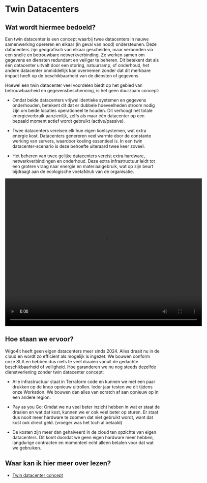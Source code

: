 # Twin Datacenters

## Wat wordt hiermee bedoeld?
Een twin datacenter is een concept waarbij twee datacenters in nauwe samenwerking opereren en elkaar (in geval van nood) ondersteunen. Deze datacenters zijn geografisch van elkaar gescheiden, maar verbonden via een snelle en betrouwbare netwerkverbinding. Ze werken samen om gegevens en diensten redundant en veiliger te beheren. Dit betekent dat als één datacenter uitvalt door een storing, natuurramp, of onderhoud, het andere datacenter onmiddellijk kan overnemen zonder dat dit merkbare impact heeft op de beschikbaarheid van de diensten of gegevens.

Hoewel een twin datacenter veel voordelen biedt op het gebied van betrouwbaarheid en gegevensbescherming, is het geen duurzaam concept:

-  Omdat beide datacenters vrijwel identieke systemen en gegevens onderhouden, betekent dit dat er dubbele hoeveelheden stroom nodig zijn om beide locaties operationeel te houden. Dit verhoogt het totale energieverbruik aanzienlijk, zelfs als maar één datacenter op een bepaald moment actief wordt gebruikt (active/passive).

-  Twee datacenters vereisen elk hun eigen koelsystemen, wat extra energie kost. Datacenters genereren veel warmte door de constante werking van servers, waardoor koeling essentieel is. In een twin datacenter-scenario is deze behoefte uiteraard twee keer zoveel.

-  Het beheren van twee gelijke datacenters vereist extra hardware, netwerkverbindingen en onderhoud. Deze extra infrastructuur leidt tot een grotere vraag naar energie en materiaalgebruik, wat op zijn beurt bijdraagt aan de ecologische voetafdruk van de organisatie.

<video width="640" height="480" controls>
  <source src="wiki/datacenteruit.mov" type="video/mp4">
  Your browser does not support the video tag.
</video>

## Hoe staan we ervoor?
Wigo4it heeft geen eigen datacenters meer sinds 2024. Alles draait nu in de cloud en wordt zo efficient als mogelijk is ingezet. We bouwen conform onze SLA en hebben dus niets te veel draaien vanuit de gedachte beschikbaarheid of veiligheid. Hoe garanderen we nu nog steeds dezelfde dienstverlening zonder twin datacenter concept:

- Alle infrastructuur staat in Terraform code en kunnen we met een paar drukken op de knop opnieuw uitrollen. Ieder jaar testen we dit tijdens onze Workation. We bouwen dan alles van scratch af aan opnieuw op in een andere region.

- Pay as you Go: Omdat we nu veel beter inzicht hebben in wat er staat de draaien en wat dat kost, kunnen we er ook veel beter op sturen. Er staat dus nooit meer hardware te zoomen dat niet gebruikt wordt, want dat kost ook direct geld. (vroeger was het toch al betaald)

- De kosten zijn meer dan gehalveerd in de cloud ten opzichte van eigen datacenters. Dit komt doordat we geen eigen hardware meer hebben, langdurige contracten en momenteel echt alleen betalen voor dat wat we gebruiken. 

## Waar kan ik hier meer over lezen?
- <a href="https://www.compact.nl/articles/strategische-keuzen-rondom-datacenters-2/">Twin datacenter concept</a>